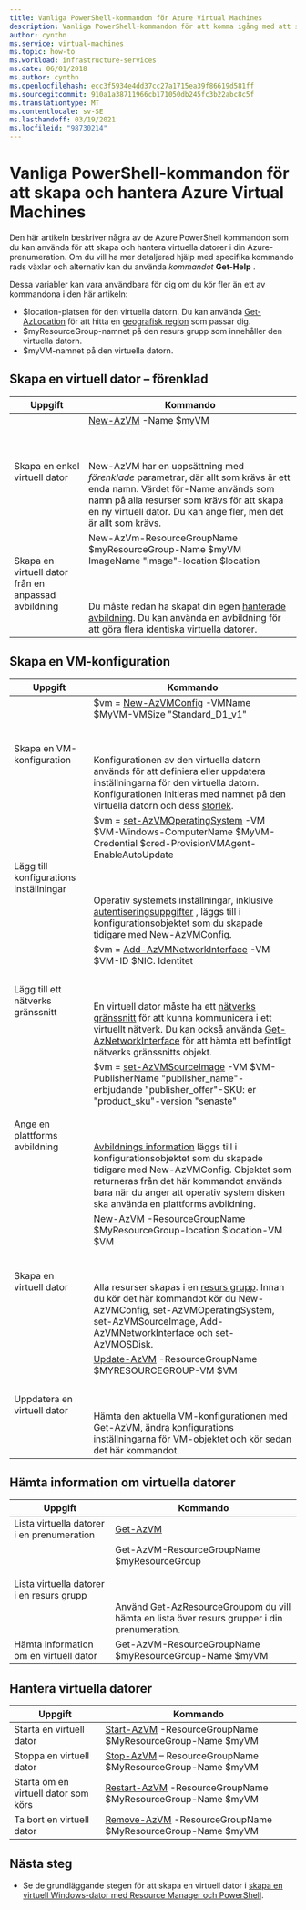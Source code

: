 ```yaml
---
title: Vanliga PowerShell-kommandon för Azure Virtual Machines
description: Vanliga PowerShell-kommandon för att komma igång med att skapa och hantera virtuella datorer i Azure.
author: cynthn
ms.service: virtual-machines
ms.topic: how-to
ms.workload: infrastructure-services
ms.date: 06/01/2018
ms.author: cynthn
ms.openlocfilehash: ecc3f5934e4dd37cc27a1715ea39f86619d581ff
ms.sourcegitcommit: 910a1a38711966cb171050db245fc3b22abc8c5f
ms.translationtype: MT
ms.contentlocale: sv-SE
ms.lasthandoff: 03/19/2021
ms.locfileid: "98730214"
---
```

# <a name="common-powershell-commands-for-creating-and-managing-azure-virtual-machines"></a>Vanliga PowerShell-kommandon för att skapa och hantera Azure Virtual Machines

Den här artikeln beskriver några av de Azure PowerShell kommandon som du kan använda för att skapa och hantera virtuella datorer i din Azure-prenumeration.  Om du vill ha mer detaljerad hjälp med specifika kommando rads växlar och alternativ kan du använda *kommandot* **Get-Help** .

 

Dessa variabler kan vara användbara för dig om du kör fler än ett av kommandona i den här artikeln:

- $location-platsen för den virtuella datorn. Du kan använda [Get-AzLocation](/powershell/module/az.resources/get-azlocation) för att hitta en [geografisk region](https://azure.microsoft.com/regions/) som passar dig.
- $myResourceGroup-namnet på den resurs grupp som innehåller den virtuella datorn.
- $myVM-namnet på den virtuella datorn.

## <a name="create-a-vm---simplified"></a>Skapa en virtuell dator – förenklad

| Uppgift | Kommando |
| ---- | ------- |
| Skapa en enkel virtuell dator | [New-AzVM](/powershell/module/az.compute/new-azvm) -Name $myVM <BR></BR><BR></BR> New-AzVM har en uppsättning med *förenklade* parametrar, där allt som krävs är ett enda namn. Värdet för-Name används som namn på alla resurser som krävs för att skapa en ny virtuell dator. Du kan ange fler, men det är allt som krävs.|
| Skapa en virtuell dator från en anpassad avbildning | New-AzVm-ResourceGroupName $myResourceGroup-Name $myVM ImageName "image"-location $location  <BR></BR><BR></BR>Du måste redan ha skapat din egen [hanterade avbildning](capture-image-resource.md). Du kan använda en avbildning för att göra flera identiska virtuella datorer. |



## <a name="create-a-vm-configuration"></a>Skapa en VM-konfiguration

| Uppgift | Kommando |
| ---- | ------- |
| Skapa en VM-konfiguration |$vm = [New-AzVMConfig](/powershell/module/az.compute/new-azvmconfig) -VMName $MyVM-VMSize "Standard_D1_v1"<BR></BR><BR></BR>Konfigurationen av den virtuella datorn används för att definiera eller uppdatera inställningarna för den virtuella datorn. Konfigurationen initieras med namnet på den virtuella datorn och dess [storlek](../sizes.md). |
| Lägg till konfigurations inställningar |$vm = [set-AzVMOperatingSystem](/powershell/module/az.compute/set-azvmoperatingsystem) -VM $VM-Windows-ComputerName $MyVM-Credential $cred-ProvisionVMAgent-EnableAutoUpdate<BR></BR><BR></BR>Operativ systemets inställningar, inklusive [autentiseringsuppgifter](/powershell/module/microsoft.powershell.security/get-credential) , läggs till i konfigurationsobjektet som du skapade tidigare med New-AzVMConfig. |
| Lägg till ett nätverks gränssnitt |$vm = [Add-AzVMNetworkInterface](/powershell/module/az.compute/add-azvmnetworkinterface) -VM $VM-ID $NIC. Identitet<BR></BR><BR></BR>En virtuell dator måste ha ett [nätverks gränssnitt](./quick-create-powershell.md?toc=/azure/virtual-machines/windows/toc.json) för att kunna kommunicera i ett virtuellt nätverk. Du kan också använda [Get-AzNetworkInterface](/powershell/module/az.compute/add-azvmnetworkinterface) för att hämta ett befintligt nätverks gränssnitts objekt. |
| Ange en plattforms avbildning |$vm = [set-AzVMSourceImage](/powershell/module/az.compute/set-azvmsourceimage) -VM $VM-PublisherName "publisher_name"-erbjudande "publisher_offer"-SKU: er "product_sku"-version "senaste"<BR></BR><BR></BR>[Avbildnings information](cli-ps-findimage.md) läggs till i konfigurationsobjektet som du skapade tidigare med New-AzVMConfig. Objektet som returneras från det här kommandot används bara när du anger att operativ system disken ska använda en plattforms avbildning. |
| Skapa en virtuell dator |[New-AzVM](/powershell/module/az.compute/new-azvm) -ResourceGroupName $MyResourceGroup-location $location-VM $VM<BR></BR><BR></BR>Alla resurser skapas i en [resurs grupp](../../azure-resource-manager/management/manage-resource-groups-powershell.md). Innan du kör det här kommandot kör du New-AzVMConfig, set-AzVMOperatingSystem, set-AzVMSourceImage, Add-AzVMNetworkInterface och set-AzVMOSDisk. |
| Uppdatera en virtuell dator |[Update-AzVM](/powershell/module/az.compute/update-azvm) -ResourceGroupName $MYRESOURCEGROUP-VM $VM<BR></BR><BR></BR>Hämta den aktuella VM-konfigurationen med Get-AzVM, ändra konfigurations inställningarna för VM-objektet och kör sedan det här kommandot. |

## <a name="get-information-about-vms"></a>Hämta information om virtuella datorer

| Uppgift | Kommando |
| ---- | ------- |
| Lista virtuella datorer i en prenumeration |[Get-AzVM](/powershell/module/az.compute/get-azvm) |
| Lista virtuella datorer i en resurs grupp |Get-AzVM-ResourceGroupName $myResourceGroup<BR></BR><BR></BR>Använd [Get-AzResourceGroup](/powershell/module/az.resources/get-azresourcegroup)om du vill hämta en lista över resurs grupper i din prenumeration. |
| Hämta information om en virtuell dator |Get-AzVM-ResourceGroupName $myResourceGroup-Name $myVM |

## <a name="manage-vms"></a>Hantera virtuella datorer
| Uppgift | Kommando |
| --- | --- |
| Starta en virtuell dator |[Start-AzVM](/powershell/module/az.compute/start-azvm) -ResourceGroupName $MyResourceGroup-Name $myVM |
| Stoppa en virtuell dator |[Stop-AzVM](/powershell/module/az.compute/stop-azvm) – ResourceGroupName $MyResourceGroup-Name $myVM |
| Starta om en virtuell dator som körs |[Restart-AzVM](/powershell/module/az.compute/restart-azvm) -ResourceGroupName $MyResourceGroup-Name $myVM |
| Ta bort en virtuell dator |[Remove-AzVM](/powershell/module/az.compute/remove-azvm) -ResourceGroupName $MyResourceGroup-Name $myVM |


## <a name="next-steps"></a>Nästa steg
* Se de grundläggande stegen för att skapa en virtuell dator i [skapa en virtuell Windows-dator med Resource Manager och PowerShell](./quick-create-powershell.md?toc=/azure/virtual-machines/windows/toc.json).
